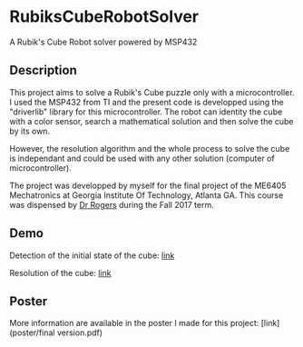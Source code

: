 # RubiksCubeRobotSolver
A Rubik's Cube Robot solver powered by MSP432

## Description
This project aims to solve a Rubik's Cube puzzle only with a microcontroller. I used the MSP432 from TI and the present code is developped using the "driverlib" library for this microcontroller. The robot can identity the cube with a color sensor, search a mathematical solution and then solve the cube by its own.

However, the resolution algorithm and the whole process to solve the cube is independant and could be used with any other solution (computer of microcontroller).

The project was developped by myself for the final project of the ME6405 Mechatronics at Georgia Institute Of Technology, Atlanta GA. This course was dispensed by [Dr Rogers](http://www.me.gatech.edu/faculty/jonrogers) during the Fall 2017 term.

## Demo
Detection of the initial state of the cube: [link](https://drive.google.com/open?id=1shcCrdEQ891MjTRKCi7GrmijB0JnWnTL)

Resolution of the cube: [link](https://drive.google.com/open?id=1Y2CeLeY_GvcWj7iVw1RWPZ43Bs8QUNP5)

## Poster
More information are available in the poster I made for this project: [link](poster/final version.pdf)
